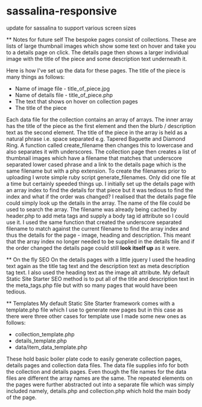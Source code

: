 sassalina-responsive
====================

update for sassalina to support various screen sizes

** Notes for future self
The bespoke pages consist of collections. These are lists of large thumbnail images which show some text on hover and take you to a details page on click. The details page then shows a larger individual image with the title of the piece and some description text underneath it.

Here is how I've set up the data for these pages. The title of the piece is many things as follows:
* Name of image file - title_of_piece.jpg
* Name of details file - title_of_piece.php
* The text that shows on hover on collection pages
* The title of the piece

Each data file for the collection contains an array of arrays. The inner array has the title of the piece as the first element and then the blurb / description text as the second element. The title of the piece in the array is held as a natural phrase i.e. space separated e.g. Tapered Baguette and Diamond Ring. A function called create_filename then changes this to lowercase and also separates it with underscores. The collection page then creates a list of thumbnail images which have a filename that matches that underscore separated lower cased phrase and a link to the details page which is the same filename but with a php extension. To create the filenames prior to uploading I wrote simple ruby script generate_filenames. Only did one file at a time but certainly speeded things up.
I initially set up the details page with an array index to find the details for that piece but it was tedious to find the index and what if the order was changed? I realised that the details page file could simply look up the details in the array. The name of the file could be used to search the array. The filename was already being cached by header.php to add meta tags and supply a body tag id attribute so I could use it. I used the same function that created the underscore separated filename to match against the current filename to find the array index and thus the details for the page - image, heading and description. This meant that the array index no longer needed to be supplied in the details file and if the order changed the details page could still __look itself up__ as it were.

** On the fly SEO
On the details pages with a little jquery I used the heading text again as the title tag text and the description text as meta description tag text. I also used the heading text as the image alt attribute. My default Static Site Starter SEO method is to put all of the title and description text in the meta_tags.php file but with so many pages that would have been tedious.

** Templates
My default Static Site Starter framework comes with a template.php file which I use to generate new pages but in this case as there were three other cases for template use I made some new ones as follows:
* collection_template.php
* details_template.php
* data/item_data_template.php

These hold basic boiler plate code to easily generate collection pages, details pages and collection data files. The data file supplies info for both the collection and details pages. Even though the file names for the data files are different the array names are the same. The repeated elements on the pages were further abstracted out into a separate file which was simply included namely, details.php and collection.php which hold the main body of the page.

